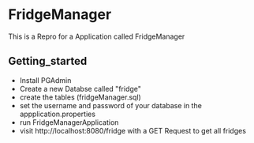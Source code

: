# FridgeManager
This is a Repro for a Application called FridgeManager

## Getting_started

+ Install PGAdmin
+ Create a new Databse called "fridge"
+ create the tables (fridgeManager.sql)
+ set the username and password of your database in the appplication.properties
+ run FridgeManagerApplication
+ visit http://localhost:8080/fridge with a GET Request to get all fridges
